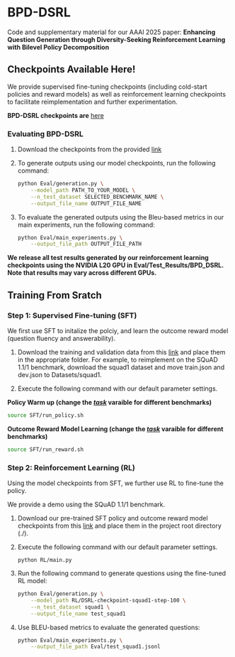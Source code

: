 # BPD-DSRL

Code and supplementary material for our AAAI 2025 paper: **Enhancing Question Generation through Diversity-Seeking Reinforcement Learning with Bilevel Policy Decomposition**

## Checkpoints Available Here!

We provide supervised fine-tuning checkpoints (including cold-start policies and reward models) as well as reinforcement learning checkpoints to facilitate reimplementation and further experimentation.

**BPD-DSRL checkpoints are** [here](https://qubstudentcloud-my.sharepoint.com/:f:/g/personal/40414335_ads_qub_ac_uk/EoJivoZKOzhEqBnIXudFZhMB6DXWnNA6aMXxZUo-5AE2fA?e=gvSssT)

### Evaluating BPD-DSRL

1. Download the checkpoints from the provided [link]([https://qubstudentcloud-my.sharepoint.com/my?id=%2Fpersonal%2F40414335%5Fads%5Fqub%5Fac%5Fuk%2FDocuments%2FBPD%2DDSRL%2DRL%2DCheckpoints%2FBPD%2DDSRL%2DCKPT%2DSQUAD2&ga=1)

2. To generate outputs using our model checkpoints, run the following command:

   ```bash
   python Eval/generation.py \
       --model_path PATH_TO_YOUR_MODEL \
       --n_test_dataset SELECTED_BENCHMARK_NAME \
       --output_file_name OUTPUT_FILE_NAME
   ```

3. To evaluate the generated outputs using the Bleu-based metrics in our main experiments, run the following command:

   ```bash
   python Eval/main_experiments.py \
       --output_file_path OUTPUT_FILE_PATH
   ```

**We release all test results generated by our reinforcement learning checkpoints using the NVIDIA L20 GPU in Eval/Test_Results/BPD_DSRL. Note that results may vary across different GPUs.**

## Training From Sratch

### Step 1: Supervised Fine-tuning (SFT)

We first use SFT to initalize the polciy, and learn the outcome reward model (question fluency and answerability).

1. Download the training and validation data from this [link](https://qubstudentcloud-my.sharepoint.com/:f:/g/personal/40414335_ads_qub_ac_uk/EjwlIB1oyNdNqDzq37Xm0IIB-RVwC4-6esWEP1KNlv4Z3g?e=RwuaF1) and place them in the appropriate folder. For example, to reimplement on the SQuAD 1.1/1 benchmark, download the squad1 dataset and move train.json and dev.json to Datasets/squad1.

2. Execute the following command with our default parameter settings.

**Policy Warm up (change the <u>*task*</u> varaible for different benchmarks)** 

```bash
source SFT/run_policy.sh
```

**Outcome Reward Model Learning (change the <u>*task*</u> varaible for different benchmarks)** 

```bash
source SFT/run_reward.sh
```

### Step 2: Reinforcement Learning (RL)

Using the model checkpoints from SFT, we further use RL to fine-tune the policy.

We provide a demo using the SQuAD 1.1/1 benchmark.

1. Download our pre-trained SFT policy and outcome reward model checkpoints from this [link](https://qubstudentcloud-my.sharepoint.com/:f:/g/personal/40414335_ads_qub_ac_uk/EkzKu244C81Iiv972374J_IB8bL5nZOSv6ycUumqEJuoGw?e=UWqc2D) and place them in the project root directory (./).

2. Execute the following command with our default parameter settings.

   ```
   python RL/main.py
   ```

3. Run the following command to generate questions using the fine-tuned RL model:

   ```bash
   python Eval/generation.py \
       --model_path RL/DSRL-checkpoint-squad1-step-100 \
       --n_test_dataset squad1 \
       --output_file_name test_squad1
   ```

4. Use BLEU-based metrics to evaluate the generated questions:

   ```bash
   python Eval/main_experiments.py \
       --output_file_path Eval/test_squad1.jsonl
   ```

   





